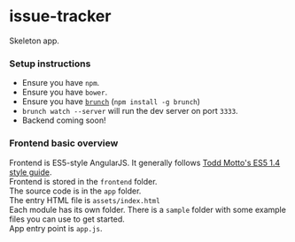 # issue-tracker
Skeleton app.

### Setup instructions
* Ensure you have `npm`.
* Ensure you have `bower`.
* Ensure you have [`brunch`](http://brunch.io) (`npm install -g brunch`)
* `brunch watch --server` will run the dev server on port `3333`.
* Backend coming soon!

### Frontend basic overview

Frontend is ES5-style AngularJS. It generally follows [Todd Motto's ES5 1.4 style guide](https://github.com/toddmotto/angular-styleguide/tree/angular-old-es5).  
Frontend is stored in the `frontend` folder.  
The source code is in the `app` folder.  
The entry HTML file is `assets/index.html`  
Each module has its own folder. There is a `sample` folder with some example files you can use to get started.  
App entry point is `app.js`.
